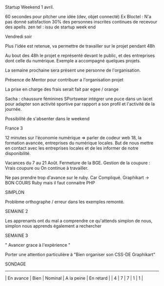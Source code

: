 Startup Weekend 1 avril.

  60 secondes pour pitcher une idée (dev, objet connecté) Ex Bloctel : N'a pas donné satisfaction 30% des personnes inscrites continues de recevour des apells.
  zen tel : issu de startup week end

  Vendredi soir

  Plus l'idée est retenue, va permettre de travailler sur le projet pendant 48h

  Au bout des 48h le projet e représenté devant le public, et des entreprises dont celle du numérique. Exemple a accompagné quelques projets.

  La semaine prochaine sera présent une personne de l'organisation.

  Présence de Mentor pour contribuer a l'organisation projet

  La prise en charge des frais serait fait par egee / orange

  Sacha : chaussure féminines SPortswear intégrer une puce dans un lacet pour adapter son activité sportive
  par rapport a son profil et l'activité de la journée.

  Possibilité de s'absenter dans le weekend


France 3

  12 minutes sur l'économie numérique => parler de codeur web 18, la formation avancée, entreprises du numérique locales.
  But de nous mettre en contact avec les entreprises locales et de les informer de notre disponibilité.

Vacances du 7 au 21 Août. Fermeture de la BGE.
  Gestion de la coupure : Vrais coupure ou On continue à travailler.

Ne pas prendre trop d'avance sur le ruby. Car Compliqué.
  Graphikart -> BON COURS Ruby mais il faut connaitre PHP

SIMPLON

  Problème orthographe / erreur dans les exemples remonté.

SEMAINE 2

  Les apprenants ont du mal a comprendre ce qu'attends simplon de nous, simplon nous apprends également a rechercher

SEMAINE 3

  " Avancer grace à l'expèrience "

  Porter une attention particulière à "Bien organiser son CSS-DE Graphikart"

SONDAGE

  -------------------------------------------------------
  | En avance | Bien | Nominal | A la peine | En retard |
  | 4         |  7   |       7 |    1       |     1     |
